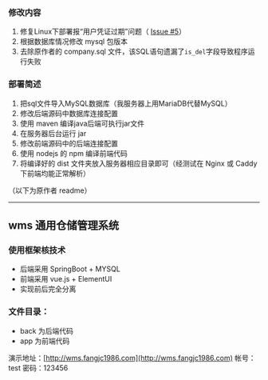 ### 修改内容

1. 修复Linux下部署报“用户凭证过期”问题（ [Issue #5](https://github.com/fangjc1986/wms/issues/5)）
2. 根据数据库情况修改 mysql 包版本
3. 去除原作者的 company.sql 文件，该SQL语句遗漏了`is_del`字段导致程序运行失败

### 部署简述

1. 把sql文件导入MySQL数据库（我服务器上用MariaDB代替MySQL）
2. 修改后端源码中数据库连接配置
3. 使用 maven 编译java后端可执行jar文件
4. 在服务器后台运行 jar
5. 修改前端源码中的后端连接配置
6. 使用 nodejs 的 npm 编译前端代码
7. 将编译好的 dist 文件夹放入服务器相应目录即可（经测试在 Nginx 或 Caddy 下前端均能正常解析）

（以下为原作者 readme）

---

## wms 通用仓储管理系统
### 使用框架核技术
* 后端采用 SpringBoot + MYSQL
* 前端采用 vue.js + ElementUI 
* 实现前后完全分离

### 文件目录：
* back 为后端代码
* app 为前端代码

演示地址：[http://wms.fangjc1986.com](http://wms.fangjc1986.com)
帐号：test
密码：123456